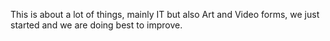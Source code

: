 This is about a lot of things, mainly IT but also Art and Video forms, we just started and we are doing best to improve.
